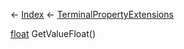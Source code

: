 ← [Index](Api-Index) ← [TerminalPropertyExtensions](Sandbox.ModAPI.Interfaces.TerminalPropertyExtensions)

[float](System.Single) GetValueFloat()